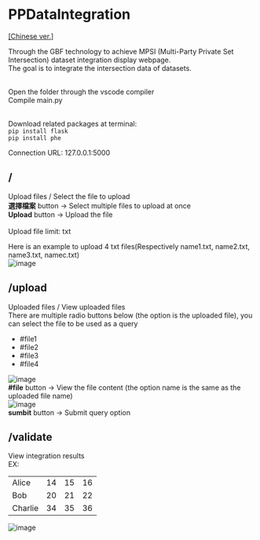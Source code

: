 # PPDataIntegration


<a href="https://github.com/cislab-ntut/PPDataIntegration/blob/master/README(Chinese).md">[Chinese ver.]</a> <br>


Through the GBF technology to achieve MPSI (Multi-Party Private Set Intersection) dataset integration display webpage.  <br />
The goal is to integrate the intersection data of datasets.  <br />

 <br />
Open the folder through the vscode compiler  <br />
Compile main.py  <br />

<br />

Download related packages at terminal:   <br />
`pip install flask`   <br />
`pip install phe `  <br />

 
Connection URL: 127.0.0.1:5000

## /
Upload files / Select the file to upload  <br />
**選擇檔案** button → Select multiple files to upload at once  <br />
**Upload**  button → Upload the file  <br />  
Upload file limit: txt  <br />

Here is an example to upload 4 txt files(Respectively name1.txt, name2.txt, name3.txt, namec.txt)  <br />
![image](https://user-images.githubusercontent.com/55148438/164232516-e12224c1-20ad-442c-b5f4-007200b4ad67.png)


## /upload
Uploaded files / View uploaded files <br />
There are multiple radio buttons below (the option is the uploaded file), you can select the file to be used as a query  <br />
-   #file1
-   #file2
-   #file3
-   #file4

![image](https://user-images.githubusercontent.com/55148438/164232802-9fb197c7-7bd2-4ee3-9422-f5647d4cb03c.png)
<br />
**#file**  button → View the file content (the option name is the same as the uploaded file name)  <br />
![image](https://user-images.githubusercontent.com/55148438/164390595-86fa2d8e-da4c-4cf5-955e-49c0eb6f149f.png)
<br />
**sumbit** button → Submit query option  <br />


## /validate
View integration results  <br />
EX:
<table>
    <tr>
        <td>Alice</td>
        <td>14</td>
        <td>15</td>
        <td>16</td>
    </tr>
    <tr>
        <td>Bob</td>
        <td>20</td>
        <td>21</td>
        <td>22</td>
    </tr>
    <tr>
        <td>Charlie</td>
        <td>34</td>
        <td>35</td>
        <td>36</td>
    </tr>
</table>

![image](https://user-images.githubusercontent.com/55148438/164233338-05b55960-a5b3-42d5-b57d-362c334df2e1.png)

